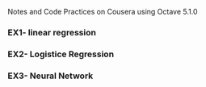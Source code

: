 Notes and Code Practices on Cousera using Octave 5.1.0
### EX1- linear regression
### EX2- Logistice Regression
### EX3- Neural Network
